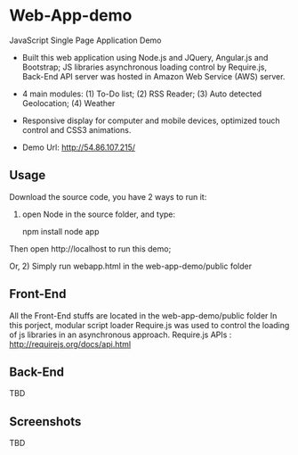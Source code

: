 Web-App-demo
============

JavaScript Single Page Application Demo

-	Built this web application using Node.js and JQuery, Angular.js and Bootstrap; JS libraries asynchronous loading control by Require.js, Back-End API server was hosted in Amazon Web Service (AWS) server.

-	4 main modules: (1) To-Do list; (2) RSS Reader; (3) Auto detected Geolocation; (4) Weather

- Responsive display for computer and mobile devices, optimized touch control and CSS3 animations.

- Demo Url: http://54.86.107.215/

Usage
------------

Download the source code, you have 2 ways to run it:

1) open Node in the source folder, and type:

    npm install
    node app
  
  Then open http://localhost to run this demo;
  
Or, 2) Simply run webapp.html in the web-app-demo/public folder

Front-End
------------
All the Front-End stuffs are located in the web-app-demo/public folder
In this porject, modular script loader Require.js was used to control the loading of js libraries in an asynchronous approach. 
Require.js APIs : http://requirejs.org/docs/api.html


Back-End
------------
TBD

Screenshots
------------
TBD

